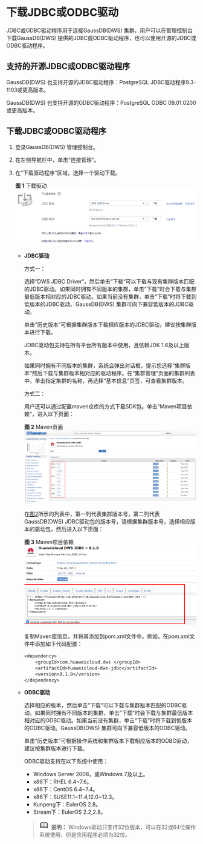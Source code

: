 # 下载JDBC或ODBC驱动<a name="ZH-CN_TOPIC_0000001145816531"></a>

JDBC或ODBC驱动程序用于连接GaussDB\(DWS\) 集群，用户可以在管理控制台下载GaussDB\(DWS\) 提供的JDBC或ODBC驱动程序，也可以使用开源的JDBC或ODBC驱动程序。

## 支持的开源JDBC或ODBC驱动程序<a name="section583116715476"></a>

GaussDB\(DWS\) 也支持开源的JDBC驱动程序：PostgreSQL JDBC驱动程序9.3-1103或更高版本。

GaussDB\(DWS\) 也支持开源的ODBC驱动程序：PostgreSQL ODBC 09.01.0200或更高版本。

## 下载JDBC或ODBC驱动程序<a name="section8483877102527"></a>

1.  登录GaussDB\(DWS\) 管理控制台。
2.  在左侧导航栏中，单击“连接管理“。
3.  在“下载驱动程序“区域，选择一个驱动下载。

    **图 1**  下载驱动<a name="fig16536268429"></a>  
    ![](figures/下载驱动.png "下载驱动")

    -   **JDBC驱动**

        方式一：

        选择“DWS JDBC Driver“，然后单击“下载“可以下载与现有集群版本匹配的JDBC驱动。如果同时拥有不同版本的集群，单击“下载”时会下载与集群最低版本相对应的JDBC驱动。如果当前没有集群，单击“下载”时将下载到低版本的JDBC驱动。GaussDB\(DWS\) 集群可向下兼容低版本的JDBC驱动。

        单击“历史版本”可根据集群版本下载相应版本的JDBC驱动，建议按集群版本进行下载。

        JDBC驱动包支持在所有平台所有版本中使用，且依赖JDK 1.6及以上版本。

        如果同时拥有不同版本的集群，系统会弹出对话框，提示您选择“集群版本“然后下载与集群版本相对应的驱动程序。在“集群管理“页面的集群列表中，单击指定集群的名称，再选择“基本信息“页签，可查看集群版本。

        方式二：

        用户还可以通过配置maven仓库的方式下载SDK包。单击“Maven项目依赖“，进入以下页面：

        **图 2**  Maven页面<a name="fig13562256111919"></a>  
        ![](figures/Maven页面.png "Maven页面")

        在[图2](#fig13562256111919)所示的列表中，第一列代表集群版本号，第二列代表GaussDB\(DWS\)  JDBC驱动包的版本号，请根据集群版本号，选择相应版本的驱动包，然后进入以下页面：

        **图 3**  Maven项目依赖<a name="fig101154223208"></a>  
        ![](figures/Maven项目依赖.png "Maven项目依赖")

        复制Maven库信息，并将其添加到pom.xml文件中。例如，在pom.xml文件中添加如下代码配置：

        ```
        <dependency>
            <groupId>com.huaweicloud.dws </groupId>
            <artifactId>huaweicloud-dws-jdbc</artifactId>
            <version>8.1.0</version> 
        </dependency>
        ```

    -   **ODBC驱动**

        选择相应的版本，然后单击“下载“可以下载与集群版本匹配的ODBC驱动。如果同时拥有不同版本的集群，单击“下载”时会下载与集群最低版本相对应的ODBC驱动。如果当前没有集群，单击“下载”时将下载到低版本的ODBC驱动。GaussDB\(DWS\) 集群可向下兼容低版本的ODBC驱动。

        单击“历史版本”可根据操作系统和集群版本下载相应版本的ODBC驱动，建议按集群版本进行下载。

        ODBC驱动支持在以下系统中使用：

        -   Windows Server 2008，或Windows 7及以上。
        -   x86下：RHEL 6.4\~7.6。
        -   x86下：CentOS 6.4\~7.4。
        -   x86下：SUSE11.1\~11.4,12.0\~12.3。
        -   Kunpeng下：EulerOS 2.8。
        -   Stream下：EulerOS 2.2,2.8。

        >![](public_sys-resources/icon-note.gif) **说明：** 
        >Windows驱动只支持32位版本，可以在32或64位操作系统使用，但是应用程序必须为32位。



